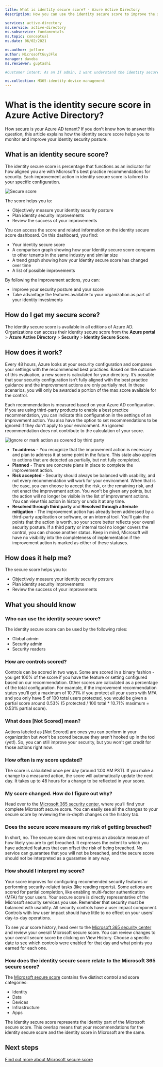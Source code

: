 ```yaml
---
title: What is identity secure score? - Azure Active Directory
description: How you can use the identity secure score to improve the security posture of your directory

services: active-directory
ms.service: active-directory
ms.subservice: fundamentals
ms.topic: conceptual
ms.date: 06/02/2021

ms.author: joflore
author: MicrosoftGuyJFlo
manager: daveba
ms.reviewer: guptashi

#Customer intent: As an IT admin, I want understand the identity secure score, so that I can maximize the security posture of my tenant.

ms.collection: M365-identity-device-management
---
```

# What is the identity secure score in Azure Active Directory?

How secure is your Azure AD tenant? If you don't know how to answer this question, this article explains how the identity secure score helps you to monitor and improve your identity security posture.

## What is an identity secure score?

The identity secure score is percentage that functions as an indicator for how aligned you are with Microsoft's best practice recommendations for security. Each improvement action in identity secure score is tailored to your specific configuration.  

![Secure score](./media/identity-secure-score/identity-secure-score-overview.png)

The score helps you to:

- Objectively measure your identity security posture
- Plan identity security improvements
- Review the success of your improvements

You can access the score and related information on the identity secure score dashboard. On this dashboard, you find:

- Your identity secure score
- A comparison graph showing how your Identity secure score compares to other tenants in the same industry and similar size
- A trend graph showing how your Identity secure score has changed over time
- A list of possible improvements

By following the improvement actions, you can:

- Improve your security posture and your score
- Take advantage the features available to your organization as part of your identity investments

## How do I get my secure score?

The identity secure score is available in all editions of Azure AD. Organizations can access their identity secure score from the **Azure portal** > **Azure Active Directory** > **Security** > **Identity Secure Score**.

## How does it work?

Every 48 hours, Azure looks at your security configuration and compares your settings with the recommended best practices. Based on the outcome of this evaluation, a new score is calculated for your directory. It’s possible that your security configuration isn’t fully aligned with the best practice guidance and the improvement actions are only partially met. In these scenarios, you will only be awarded a portion of the max score available for the control.

Each recommendation is measured based on your Azure AD configuration. If you are using third-party products to enable a best practice recommendation, you can indicate this configuration in the settings of an improvement action. You also have the option to set recommendations to be ignored if they don't apply to your environment. An ignored recommendation does not contribute to the calculation of your score.

![Ignore or mark action as covered by third party](./media/identity-secure-score/identity-secure-score-ignore-or-third-party-reccomendations.png)

- **To address** - You recognize that the improvement action is necessary and plan to address it at some point in the future. This state also applies to actions that are detected as partially, but not fully completed.
- **Planned** - There are concrete plans in place to complete the improvement action.
- **Risk accepted** - Security should always be balanced with usability, and not every recommendation will work for your environment. When that is the case, you can choose to accept the risk, or the remaining risk, and not enact the improvement action. You won't be given any points, but the action will no longer be visible in the list of improvement actions. You can view this action in history or undo it at any time.
- **Resolved through third party** and **Resolved through alternate mitigation** - The improvement action has already been addressed by a third-party application or software, or an internal tool. You'll gain the points that the action is worth, so your score better reflects your overall security posture. If a third party or internal tool no longer covers the control, you can choose another status. Keep in mind, Microsoft will have no visibility into the completeness of implementation if the improvement action is marked as either of these statuses.

## How does it help me?

The secure score helps you to:

- Objectively measure your identity security posture
- Plan identity security improvements
- Review the success of your improvements

## What you should know

### Who can use the identity secure score?

The identity secure score can be used by the following roles:

- Global admin
- Security admin
- Security readers

### How are controls scored?

Controls can be scored in two ways. Some are scored in a binary fashion - you get 100% of the score if you have the feature or setting configured based on our recommendation. Other scores are calculated as a percentage of the total configuration. For example, if the improvement recommendation states you’ll get a maximum of 10.71% if you protect all your users with MFA and you only have 5 of 100 total users protected, you would be given a partial score around 0.53% (5 protected / 100 total * 10.71% maximum = 0.53% partial score).

### What does [Not Scored] mean?

Actions labeled as [Not Scored] are ones you can perform in your organization but won't be scored because they aren't hooked up in the tool (yet!). So, you can still improve your security, but you won't get credit for those actions right now.

### How often is my score updated?

The score is calculated once per day (around 1:00 AM PST). If you make a change to a measured action, the score will automatically update the next day. It takes up to 48 hours for a change to be reflected in your score.

### My score changed. How do I figure out why?

Head over to the [Microsoft 365 security center](https://security.microsoft.com/), where you’ll find your complete Microsoft secure score. You can easily see all the changes to your secure score by reviewing the in-depth changes on the history tab.

### Does the secure score measure my risk of getting breached?

In short, no. The secure score does not express an absolute measure of how likely you are to get breached. It expresses the extent to which you have adopted features that can offset the risk of being breached. No service can guarantee that you will not be breached, and the secure score should not be interpreted as a guarantee in any way.

### How should I interpret my score?

Your score improves for configuring recommended security features or performing security-related tasks (like reading reports). Some actions are scored for partial completion, like enabling multi-factor authentication (MFA) for your users. Your secure score is directly representative of the Microsoft security services you use. Remember that security must be balanced with usability. All security controls have a user impact component. Controls with low user impact should have little to no effect on your users' day-to-day operations.

To see your score history, head over to the [Microsoft 365 security center](https://security.microsoft.com/) and review your overall Microsoft secure score. You can review changes to your overall secure score be clicking on View History. Choose a specific date to see which controls were enabled for that day and what points you earned for each one.

### How does the identity secure score relate to the Microsoft 365 secure score?

The [Microsoft secure score](/office365/securitycompliance/microsoft-secure-score) contains five distinct control and score categories:

- Identity
- Data
- Devices
- Infrastructure
- Apps

The identity secure score represents the identity part of the Microsoft secure score. This overlap means that your recommendations for the identity secure score and the identity score in Microsoft are the same.

## Next steps

[Find out more about Microsoft secure score](/office365/securitycompliance/microsoft-secure-score)